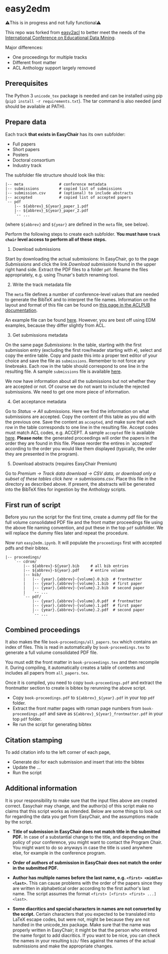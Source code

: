 # easy2edm

:warning:This is in progress and not fully functional:warning:

This repo was forked from [easy2acl](https://github.com/acl-org/easy2acl) to better meet the needs of the [International Conference on Educational Data Mining](https://educationaldatamining.org/conferences/).

Major differences:

- One proceedings for multiple tracks
- Different front matter
- ACL Anthology support largely removed


## Prerequisites

The Python 3 `unicode_tex` package is needed and can be installed using pip (`pip3 install -r requirements.txt`).
The tar command is also needed (and should be available at PATH).

## Prepare data

Each track **that exists in EasyChair** has its own subfolder:

- Full papers
- Short papers
- Posters
- Doctoral consortium
- Industry track

The subfolder file structure should look like this:

    |-- meta                # conference metadata
    |-- submissions         # copied list of submissions
    |-- submission.csv      # (optional) to include abstracts
    |-- accepted            # copied list of accepted papers
    `-- pdf
        |-- ${abbrev}_${year}_paper_1.pdf
        |-- ${abbrev}_${year}_paper_2.pdf
        `-- ...

(where `${abbrev}` and `${year}` are defined in the `meta` file, see below).

Perform the following steps to create each subfolder.
**You must have `track chair` level access to perform all of these steps.**

1. Download submissions

Start by downloading the actual submissions: In EasyChair, go to the page _Submissions_ and click the link _Download submissions_ found in the upper right hand side. Extract the PDF files to a folder `pdf`. Rename the files appropriately, e.g. using Thunar's batch renaming tool.

2. Write the track metadata file

The `meta` file defines a number of conference-level values that are needed to generate the BibTeX and to interpret the file names.
Information on the layout and format of this file can be found on [this page in the ACLPUB documentation](https://acl-org.github.io/ACLPUB/anthology.html#the-meta-file).

An example file can be found [here](example-files/meta).
However, you are best off using EDM examples, because they differ slightly from ACL.

3. Get submissions metadata

On the same page _Submissions_: In the table, starting with the first submission entry (excluding the first row/header starting with `#`), select and copy the entire table. Copy and paste this into a proper text editor of your choice and save the file as `submissions`. Remember to not force any linebreaks. Each row in the table should correspond to one line in the resulting file. A sample `submissions` file is available [here](example-files/submissions).

We now have information about all the submissions but not whether they are accepted or not. Of course we do not want to include the rejected submissions. We need to get one more piece of information.

4. Get acceptance metadata

Go to _Status -> All submissions_.
Here we find the information on what submissions are accepted.
Copy the content of this table as you did with the previous one. Save the content as `accepted`, and make sure that each row in the table corresponds to one line in the resulting file.
Accept codes must match ACL codes, e.g. ACCEPT.
A sample `accepted` file is available [here](example-files/accepted).
**Please note**: the generated proceedings will order the papers in the order they are found in this file.
Please reorder the entires in `accepted' according to the order you would like them displayed (typically, the order they are presented in the program).


5. Download abstracts (requires EasyChair Premium)

Go to _Premium -> Track data download -> CSV data, or download only a subset of these tables click here -> submissions.csv_.
Place this file in the directory as described above.
If present, the abstracts will be generated into the BibTeX files for ingestion by the Anthology scripts.

## First run of script

Before you run the script for the first time, create a dummy pdf file for the full volume consolidated PDF file and the front matter proceedings file using the above file naming convention, and put these in the top `pdf` subfolder.
We will replace the dummy files later and repeat the procedure.

Now run `easy2edm.ipynb`. It will populate the `proceedings` first with accepted pdfs and their bibtex.

    |-- proceedings/
        `-- cdrom/
            |-- ${abbrev}-${year}.bib     # all bib entries
            |-- ${abbrev}-${year}.pdf     # entire volume
            |-- bib/
            |   |-- {year}.{abbrev}-{volume}.0.bib  # frontmatter
            |   |-- {year}.{abbrev}-{volume}.1.bib  # first paper
            |   |-- {year}.{abbrev}-{volume}.2.bib  # second paper
            |   `-- ...
            `-- pdf/
                |-- {year}.{abbrev}-{volume}.0.pdf  # frontmatter
                |-- {year}.{abbrev}-{volume}.1.pdf  # first paper
                |-- {year}.{abbrev}-{volume}.2.pdf  # second paper
                `-- ...

## Combined proceedings

It also makes the file `book-proceedings/all_papers.tex` which contains an index of files. This is read in automatically by `book-proceedings.tex` to generate a full volume consolidated PDF file.

You must edit the front matter in `book-proceedings.tex` and then recompile it. During compiling, it automatically creates a table of contents and includes all papers from `all_papers.tex`.

Once it is compiled, you need to copy `book-proceedings.pdf` and extract the frontmatter section to create is bibtex by rerunning the above script.

- Copy `book-proceedings.pdf` to `${abbrev}_${year}.pdf` in your top `pdf` folder.
- Extract the front matter pages with roman page numbers from `book-proceedings.pdf` and save as `${abbrev}_${year}_frontmatter.pdf` in your top `pdf` folder.
- Re run the script for generating bibtex

## Citation stamping

To add citation info to the left corner of each page, 

- Generate doi for each submission and insert that into the bibtex
- Update the ...
- Run the script

## Additional information

It is your responsibility to make sure that the input files above are created correct.
Easychair may change, and the author(s) of this script make no claims that this script works as intended.
Below are some things to look out for regarding the data you get from EasyChair, and the assumptions made by the script.

* **Title of submission in EasyChair does not match title in the submitted PDF.** In case of a substantial change to the title, and depending on the policy of your conference, you might want to contact the Program Chair.  You might want to do so anyways in case the title is used anywhere else, for example in the conference program.

* **Order of authors of submission in EasyChair does not match the order in the submitted PDF.**

* **Author has multiple names before the last name, e.g. `<first> <middle> <last>`.** This can cause problems with the order of the papers since they are written in alphabetical order according to the first author's last name. The script assumes the format `<first> [<first> <first> ...] <last>`.

* **Some diacritics and special characters in names are not converted by the script.** Certain characters that you expected to be translated into LaTeX escape codes, but were not, might be because they are not handled in the unicode_tex package.
  Make sure that the name was properly written in EasyChair; it might be that the person who entered the name forgot to add diacritics.
  If you want to be nice, you can check the names in your resulting `bib/` files against the names of the actual submissions and make the appropriate changes.

